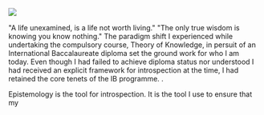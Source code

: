 
<img align="left" src="https://user-images.githubusercontent.com/92899817/144730636-e60fc0e1-eba5-4858-b80d-bbb685120460.png"> <br>
<p> 
  "A life unexamined, is a life not worth living." "The only true wisdom is knowing you know nothing."
  The paradigm shift I experienced while undertaking the compulsory course, Theory of Knowledge, in persuit of an International Baccalaureate diploma
  set the ground work for who I
  am today. Even though I had failed to achieve diploma status nor understood I had received an explicit framework for introspection at the time, I
  had retained the core tenets of
  the IB programme. . 
</p>
  
<p2> 
  Epistemology is the tool for introspection. It is the tool I use to ensure that my <br>
  
</p2>
